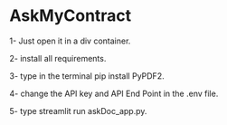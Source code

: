 # AskMyContract

1- Just open it in a div container.

2- install all requirements.

3- type in the terminal pip install PyPDF2.

4- change the API key and API End Point in the .env file.

5- type streamlit run askDoc_app.py.
